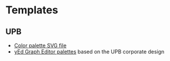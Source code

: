 # Templates

## UPB

- [Color palette SVG file](https://raw.githubusercontent.com/adibaba/templates/master/upb/colors/color-palette.svg)
- [yEd Graph Editor palettes](upb/yed/) based on the UPB corporate design
